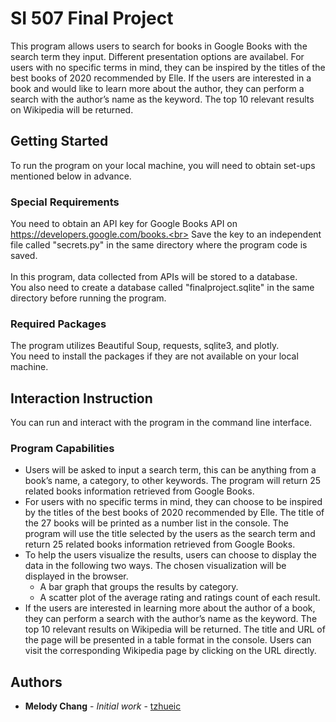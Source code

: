 # SI 507 Final Project

This program allows users to search for books in Google Books with the search term they input. Different presentation options are availabel. For users with no specific terms in mind, they can be inspired by the titles of the best books of 2020 recommended by Elle. If the users are interested in a book and would like to learn more about the author, they can perform a search with the author’s name as the keyword. The top 10 relevant results on Wikipedia will be returned.

## Getting Started

To run the program on your local machine, you will need to obtain set-ups mentioned below in advance.

### Special Requirements

You need to obtain an API key for Google Books API on https://developers.google.com/books.<br>
Save the key to an independent file called "secrets.py" in the same directory where the program code is saved.<br>
<br>
In this program, data collected from APIs will be stored to a database.<br>
You also need to create a database called "finalproject.sqlite" in the same directory before running the program.

### Required Packages

The program utilizes Beautiful Soup, requests, sqlite3, and plotly.<br>
You need to install the packages if they are not available on your local machine.

## Interaction Instruction

You can run and interact with the program in the command line interface.

### Program Capabilities

* Users will be asked to input a search term, this can be anything from a book’s name, a category, to other keywords. The program will return 25 related books information retrieved from Google Books.
* For users with no specific terms in mind, they can choose to be inspired by the titles of the best books of 2020 recommended by Elle. The title of the 27 books will be printed as a number list in the console. The program will use the title selected by the users as the search term and return 25 related books information retrieved from Google Books. 
* To help the users visualize the results, users can choose to display the data in the following two ways. The chosen visualization will be displayed in the browser.
    * A bar graph that groups the results by category.
    * A scatter plot of the average rating and ratings count of each result.
* If the users are interested in learning more about the author of a book, they can perform a search with the author’s name as the keyword. The top 10 relevant results on Wikipedia will be returned. The title and URL of the page will be presented in a table format in the console. Users can visit the corresponding Wikipedia page by clicking on the URL directly.

## Authors

* **Melody Chang** - *Initial work* - [tzhueic](https://github.com/tzhueic)
